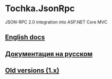# Tochka.JsonRpc

JSON-RPC 2.0 integration into ASP.NET Core MVC

## [English docs](en/overview)

## [Документация на русском](ru/overview)

## [Old versions (1.x)](/v1/en/overview)
